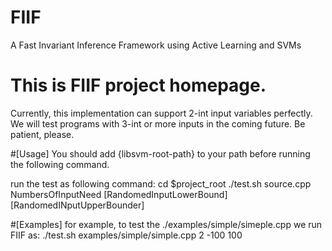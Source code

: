 # FIIF
A Fast Invariant Inference Framework using Active Learning and SVMs

# This is FIIF project homepage.
Currently, this implementation can support 2-int input variables perfectly.
We will test programs with 3-int or more inputs in the coming future.
Be patient, please.




#[Usage]
You should add {libsvm-root-path} to your path before running the following command.

run the test as following command:
cd $project_root
./test.sh	source.cpp	NumbersOfInputNeed	[RandomedInputLowerBound] [RandomedINputUpperBounder] 

#[Examples]
for example, to test the ./examples/simple/simeple.cpp
we run FIIF as: ./test.sh	examples/simple/simple.cpp 2 -100 100
